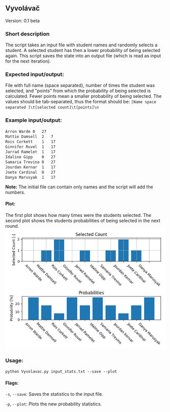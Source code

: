 ## Vyvolávač
Version: 0.1 beta

### Short description
The script takes an input file with student names and randomly selects a student. 
A selected student has then a lower probability of being selected again.
This script saves the state into an output file (which is read as input for the next iteration).

### Expected input/output:
File with full name (space separated), number of times the student was selected, 
and "points" from which the probability of being selected is calculated.
Fewer points mean a smaller probability of being selected.
The values should be tab-separated, thus the format should be:
`[Name space separated ]\t[selected count]\t[points]\n`


### Example input/output:
```
Arron Warde 0   27
Mattie Damsell  2   7
Rois Corkett    1   17
Ginnifer Ruvel  1   17
Jarrad Ramelet  1   17
Idaline Gipp    0   27
Samaria Trevino 0   27
Jourdan Kernar  1   17
Joete Cardinal  0   27
Danya Marusyak  1   17
```

**Note:** The initial file can contain only names and the script will add the numbers.

#### Plot:
The first plot shows how many times were the students selected. 
The second plot shows the students probabilities of being selected in the next round.
![stats_plot](./stats_plot.png "Example stats plot")


### Usage:
    python Vyvolavac.py input_stats.txt --save --plot

#### Flags:
 `-s`, `--save`:    Saves the statistics to the input file.
 
 `-p`, `--plot`:    Plots the new probability statistics.
